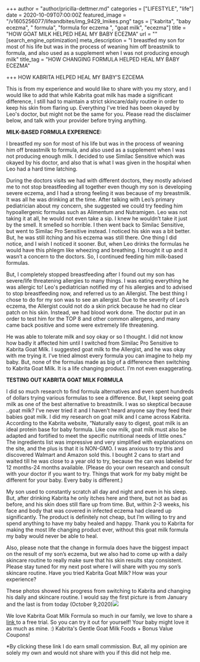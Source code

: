 +++
author = "author/pricilla-dettmer.md"
categories = ["LIFESTYLE", "life"]
date = 2020-10-09T07:00:00Z
featured_image = "/v1605256077/lifeandbites/img_9429_lmikes.png"
tags = ["kabrita", "baby ecezma", " formula", "formula for eczema ", "goat milk", "ecezma"]
title = "HOW GOAT MILK HELPED HEAL MY BABY ECEZMA"
url = ""
[search_engine_optimization]
meta_description = "I breastfed my son for most of his life but was in the process of weaning him off breastmilk to formula, and also used as a supplement when I was not producing enough milk"
title_tag = "HOW CHANGING FORMULA HELPED HEAL MY BABY ECEZMA"

+++
HOW KABRITA HELPED HEAL MY BABY’S EZCEMA

This is from my experience and would like to share with you my story, and I would like to add that while Kabrita goat milk has made a significant difference, I still had to maintain a strict skincare/daily routine in order to keep his skin from flaring up. Everything I've tried has been okayed by Leo's doctor, but might not be the same for you. Please read the disclaimer below, and talk with your provider before trying anything.

**MILK-BASED FORMULA EXPERIENCE:**

I breastfed my son for most of his life but was in the process of weaning him off breastmilk to formula, and also used as a supplement when I was not producing enough milk. I decided to use Similac Sensitive which was okayed by his doctor, and also that is what I was given in the hospital when Leo had a hard time latching.

During the doctors visits we had with different doctors, they mostly advised me to not stop breastfeeding all together even though my son is developing severe eczema, and I had a strong feeling it was because of my breastmilk. It was all he was drinking at the time. After talking with Leo’s primary pediatrician about my concern, she suggested we could try feeding him hypoallergenic formulas such as Alimentum and Nutramigen. Leo was not taking it at all, he would not even take a sip. I knew he wouldn’t take it just by the smell. It smelled so horrible. I then went back to Similac Sensitive, but went to Similac Pro Sensitive instead. I noticed his skin was a bit better. But, he was still itching and his eczema was still there. One thing I did notice, and I wish I noticed it sooner. But, when Leo drinks the formulas he would have this phlegm like wheezing and breathing. I brought it up and it wasn’t a concern to the doctors. So, I continued feeding him milk-based formulas.

But, I completely stopped breastfeeding after I found out my son has severe/life threatening allergies to many things. I was eating everything he was allergic to! Leo's pediatrician notified my of his allergies and to advised to stop breastfeeding now, and referred us to an Allergist. The best thing I chose to do for my son was to see an allergist. Due to the severity of Leo’s eczema, the Allergist could not do a skin prick because he had no clear patch on his skin. Instead, we had blood work done. The doctor put in an order to test him for the TOP 8 and other common allergens, and many came back positive and some were extremely life threatening.

He was able to tolerate milk and soy okay or so I thought. I did not know how badly it affected him until I switched from Similac Pro Sensitive to Kabrita Goat Milk. I suggested goat milk to the Allergist, and he was okay with me trying it. I’ve tried almost every formula you can imagine to help my baby. But, none of the formulas made as big of a difference then switching to Kabrita Goat Milk. It is a life changing product. I’m not even exaggerating.

**TESTING OUT KABRITA GOAT MILK FORMULA**

I did so much research to find formula alternatives and even spent hundreds of dollars trying various formulas to see a difference. But, I kept seeing goat milk as one of the best alternative to breastmilk. I was so skeptical because ..goat milk? I’ve never tried it and I haven’t heard anyone say they feed their babies goat milk. I did my research on goat milk and I came across Kabrita. According to the Kabrita website, “Naturally easy to digest, goat milk is an ideal protein base for baby formula. Like cow milk, goat milk must also be adapted and fortified to meet the specific nutritional needs of little ones.” The ingredients list was impressive and very simplified with explanations on the site, and the plus is that it is NON-GMO. I was anxious to try this and discovered Walmart and Amazon sold this. I bought 2 cans to start and waited till he was close to a year old to try, because the can was labeled for 12 months-24 months available. (Please do your own research and consult with your doctor if you want to try. Things that work for my baby might be different for your baby. Every baby is different.)

My son used to constantly scratch all day and night and even in his sleep. But, after drinking Kabrita he only itches here and there, but not as bad as before, and his skin does still flare up from time. But, within 2-3 weeks, his face and body that was covered in infected eczema had cleared up significantly. The product is definitely not cheap, but I’m willing to try and spend anything to have my baby healed and happy. Thank you to Kabrita for making the most life changing product ever, without this goat milk formula my baby would never be able to heal.

Also, please note that the change in formula does have the biggest impact on the result of my son’s eczema, but we also had to come up with a daily skincare routine to really make sure that his skin results stay consistent. Please stay tuned for my next post where I will share with you my son’s skincare routine. Have you tried Kabrita Goat Milk? How was your experience?

These photos showed his progress from switching to Kabrita and changing his daily and skincare routine. I would say the first picture is from January and the last is from today (October 9,2020)![](/uploads/modern-blog-post-quote-in-notification-alert-social-media-post-2.png)

We love Kabrita Goat Milk Formula so much in our family, we love to share a [link ](https://shareasale.com/r.cfm?b=1194442&u=2595655&m=73892&urllink=&afftrack=)to a free trial. So you can try it out for yourself! Your baby might love it as much as mine. :) Kabrita's Gentle Goat Milk Foods  + Bonus Value Coupons!

\*By clicking these link I do earn small commission. But, all my opinion are solely my own and would not share with you if this did not help me.